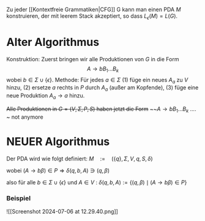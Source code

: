 Zu jeder [[Kontextfreie Grammatiken|CFG]] G kann man einen PDA $M$ konstruieren, der mit leerem Stack akzeptiert, so dass $L_\epsilon(M)=L(G)$.


# Alter Algorithmus
Konstruktion:
Zuerst bringen wir alle Produktionen von $G$ in die Form
$$\begin{equation*}
A \rightarrow b B_1 \ldots B_k
\end{equation*}$$
wobei $b \in \Sigma \cup\{\epsilon\}$.
Methode: Für jedes $a \in \Sigma$
(1) füge ein neues $A_a$ zu $V$ hinzu,
(2) ersetze $a$ rechts in $P$ durch $A_a$ (außer am Kopfende),
(3) füge eine neue Produktion $A_a \rightarrow a$ hinzu.

~~Alle Produktionen in $G=(V, \Sigma, P, S)$ haben jetzt die Form~~
~~$A \rightarrow b B_1 \ldots B_k$ .... ~  not anymore

# NEUER Algorithmus

Der PDA wird wie folgt definiert:
$M \quad:=\quad(\{q\}, \Sigma, V, q, S, \delta)$

wobei
$(A \rightarrow b \beta) \in P \Longrightarrow \delta(q, b, A) \ni(q, \beta)$

also für alle $b \in \Sigma \cup\{\epsilon\}$ und $A \in V$ :
$\delta(q, b, A):=\{(q, \beta) \mid(A \rightarrow b \beta) \in P\}$

### Beispiel
![[Screenshot 2024-07-06 at 12.29.40.png]]
